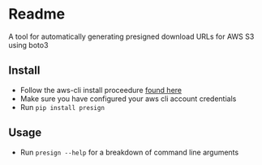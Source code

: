 # Readme
A tool for automatically generating presigned download URLs for AWS S3 using boto3

## Install
+ Follow the aws-cli install proceedure [found here](https://docs.aws.amazon.com/cli/latest/userguide/installing.html)
+ Make sure you have configured your aws cli account credentials
+ Run `pip install presign`

## Usage
+ Run `presign --help` for a breakdown of command line arguments